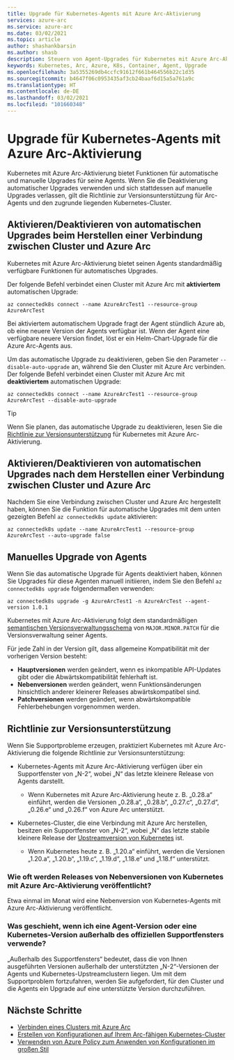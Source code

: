 ```yaml
---
title: Upgrade für Kubernetes-Agents mit Azure Arc-Aktivierung
services: azure-arc
ms.service: azure-arc
ms.date: 03/02/2021
ms.topic: article
author: shashankbarsin
ms.author: shasb
description: Steuern von Agent-Upgrades für Kubernetes mit Azure Arc-Aktivierung
keywords: Kubernetes, Arc, Azure, K8s, Container, Agent, Upgrade
ms.openlocfilehash: 3a5355269db4ccfc91612f661b464556b22c1d35
ms.sourcegitcommit: b4647f06c0953435af3cb24baaf6d15a5a761a9c
ms.translationtype: HT
ms.contentlocale: de-DE
ms.lasthandoff: 03/02/2021
ms.locfileid: "101660348"
---
```

# <a name="upgrading-azure-arc-enabled-kubernetes-agents"></a>Upgrade für Kubernetes-Agents mit Azure Arc-Aktivierung

Kubernetes mit Azure Arc-Aktivierung bietet Funktionen für automatische und manuelle Upgrades für seine Agents. Wenn Sie die Deaktivierung automatischer Upgrades verwenden und sich stattdessen auf manuelle Upgrades verlassen, gilt die Richtlinie zur Versionsunterstützung für Arc-Agents und den zugrunde liegenden Kubernetes-Cluster.

## <a name="toggle-auto-upgrade-on-or-off-when-connecting-cluster-to-azure-arc"></a>Aktivieren/Deaktivieren von automatischen Upgrades beim Herstellen einer Verbindung zwischen Cluster und Azure Arc

Kubernetes mit Azure Arc-Aktivierung bietet seinen Agents standardmäßig verfügbare Funktionen für automatisches Upgrades.

Der folgende Befehl verbindet einen Cluster mit Azure Arc mit **aktiviertem** automatischen Upgrade:

```console
az connectedk8s connect --name AzureArcTest1 --resource-group AzureArcTest
```

Bei aktiviertem automatischem Upgrade fragt der Agent stündlich Azure ab, ob eine neuere Version der Agents verfügbar ist. Wenn der Agent eine verfügbare neuere Version findet, löst er ein Helm-Chart-Upgrade für die Azure Arc-Agents aus.

Um das automatische Upgrade zu deaktivieren, geben Sie den Parameter `--disable-auto-upgrade` an, während Sie den Cluster mit Azure Arc verbinden. Der folgende Befehl verbindet einen Cluster mit Azure Arc mit **deaktiviertem** automatischen Upgrade:

```console
az connectedk8s connect --name AzureArcTest1 --resource-group AzureArcTest --disable-auto-upgrade
```

> [!TIP]
> Wenn Sie planen, das automatische Upgrade zu deaktivieren, lesen Sie die [Richtlinie zur Versionsunterstützung](#version-support-policy) für Kubernetes mit Azure Arc-Aktivierung.

## <a name="toggle-auto-upgrade-onoff-after-connecting-cluster-to-azure-arc"></a>Aktivieren/Deaktivieren von automatischen Upgrades nach dem Herstellen einer Verbindung zwischen Cluster und Azure Arc

Nachdem Sie eine Verbindung zwischen Cluster und Azure Arc hergestellt haben, können Sie die Funktion für automatische Upgrades mit dem unten gezeigten Befehl `az connectedk8s update` aktivieren:

```console
az connectedk8s update --name AzureArcTest1 --resource-group AzureArcTest --auto-upgrade false
```

## <a name="manually-upgrade-agents"></a>Manuelles Upgrade von Agents

Wenn Sie das automatische Upgrade für Agents deaktiviert haben, können Sie Upgrades für diese Agenten manuell initiieren, indem Sie den Befehl `az connectedk8s upgrade` folgendermaßen verwenden:

```console
az connectedk8s upgrade -g AzureArcTest1 -n AzureArcTest --agent-version 1.0.1
```

Kubernetes mit Azure Arc-Aktivierung folgt dem standardmäßigen [semantischen Versionsverwaltungsschema](https://semver.org/) von `MAJOR.MINOR.PATCH` für die Versionsverwaltung seiner Agents. 

Für jede Zahl in der Version gilt, dass allgemeine Kompatibilität mit der vorherigen Version besteht:

* **Hauptversionen** werden geändert, wenn es inkompatible API-Updates gibt oder die Abwärtskompatibilität fehlerhaft ist.
* **Nebenversionen** werden geändert, wenn Funktionsänderungen hinsichtlich anderer kleinerer Releases abwärtskompatibel sind.
* **Patchversionen** werden geändert, wenn abwärtskompatible Fehlerbehebungen vorgenommen werden.

## <a name="version-support-policy"></a>Richtlinie zur Versionsunterstützung

Wenn Sie Supportprobleme erzeugen, praktiziert Kubernetes mit Azure Arc-Aktivierung die folgende Richtlinie zur Versionsunterstützung:

* Kubernetes-Agents mit Azure Arc-Aktivierung verfügen über ein Supportfenster von „N-2“, wobei „N“ das letzte kleinere Release von Agents darstellt. 
  * Wenn Kubernetes mit Azure Arc-Aktivierung heute z. B. „0.28.a“ einführt, werden die Versionen „0.28.a“, „0.28.b“, „0.27.c“, „0.27.d“, „0.26.e“ und „0.26.f“ von Azure Arc unterstützt.

* Kubernetes-Cluster, die eine Verbindung mit Azure Arc herstellen, besitzen ein Supportfenster von „N-2“, wobei „N“ das letzte stabile kleinere Release der [Upstreamversion von Kubernetes](https://github.com/kubernetes/kubernetes/releases) ist. 
  * Wenn Kubernetes heute z. B. „1.20.a“ einführt, werden die Versionen „1.20.a“, „1.20.b“, „1.19.c“, „1.19.d“, „1.18.e“ und „1.18.f“ unterstützt.

### <a name="how-often-are-minor-version-releases-of-azure-arc-enabled-kubernetes-available"></a>Wie oft werden Releases von Nebenversionen von Kubernetes mit Azure Arc-Aktivierung veröffentlicht?

Etwa einmal im Monat wird eine Nebenversion von Kubernetes-Agents mit Azure Arc-Aktivierung veröffentlicht.

### <a name="what-happens-if-im-using-an-agent-version-or-a-kubernetes-version-outside-the-official-support-window"></a>Was geschieht, wenn ich eine Agent-Version oder eine Kubernetes-Version außerhalb des offiziellen Supportfensters verwende?

„Außerhalb des Supportfensters“ bedeutet, dass die von Ihnen ausgeführten Versionen außerhalb der unterstützten „N-2“-Versionen der Agents und Kubernetes-Upstreamclustern liegen. Um mit dem Supportproblem fortzufahren, werden Sie aufgefordert, für den Cluster und die Agents ein Upgrade auf eine unterstützte Version durchzuführen.

## <a name="next-steps"></a>Nächste Schritte

* [Verbinden eines Clusters mit Azure Arc](./connect-cluster.md)
* [Erstellen von Konfigurationen auf Ihrem Arc-fähigen Kubernetes-Cluster](./use-gitops-connected-cluster.md)
* [Verwenden von Azure Policy zum Anwenden von Konfigurationen im großen Stil](./use-azure-policy.md)